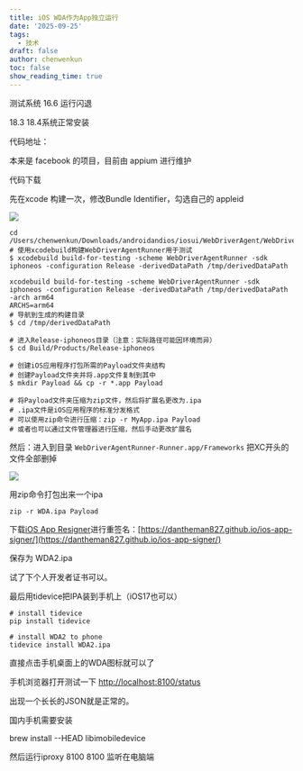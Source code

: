 ```yaml
---
title: iOS WDA作为App独立运行
date: '2025-09-25'
tags:
  - 技术
draft: false
author: chenwenkun
toc: false
show_reading_time: true
---
```

测试系统 16.6 运行闪退

18.3 18.4系统正常安装

代码地址：

本来是 facebook 的项目，目前由 appium 进行维护

代码下载

先在xcode 构建一次，修改Bundle Identifier，勾选自己的 appleid

![](https://prod-files-secure.s3.us-west-2.amazonaws.com/c205fb54-92b2-4987-8be3-972b67d27acc/cb756a73-27bc-4b0d-951a-858df3344b59/image.png?X-Amz-Algorithm=AWS4-HMAC-SHA256&X-Amz-Content-Sha256=UNSIGNED-PAYLOAD&X-Amz-Credential=ASIAZI2LB466Z6BLZL3Y%2F20251023%2Fus-west-2%2Fs3%2Faws4_request&X-Amz-Date=20251023T061658Z&X-Amz-Expires=3600&X-Amz-Security-Token=IQoJb3JpZ2luX2VjEIb%2F%2F%2F%2F%2F%2F%2F%2F%2F%2FwEaCXVzLXdlc3QtMiJGMEQCIHWL9SvVDvrTw0c72CuIJqImp8MUWRiK9PFf5FeM0i6OAiAcjYDNGoGPRk0DYsRaoiCj2N9%2BJTsUlgZ%2B%2FBQCCg4Nuyr%2FAwg%2BEAAaDDYzNzQyMzE4MzgwNSIMSdh4DaRL8lj1u8G9KtwD4av%2FqrAztxi%2BqrJQaiw7FBfLfjB1f1NKYNE3pjz%2F%2BP4pqXXnzNzqTmFeMmBp8ZvYys94cIJL8B1wkedhckp5rIyYC2F9Q56BXXdyHTO59McTsd4ohmODqv98%2BHBQnSAjfgNNTk6%2ByDsMwz6n%2FEo%2BLoWnGzPvZh%2Bx0jlxz2TTQzWIYA8PenaEU5sLS%2F8FtqMAaQ0P2Z1cwqKTMlnUAwhM5UcIdY%2F7%2FHCETI%2FTX1vf4EWqYkbXju0tT5ffxiWlLL%2FzhVL5%2FzPPSwXK%2FEuAKvQrgyBxGOO1DX4LrdSyYiHpE2kNLZRxMfgGwGi8m71gvUVcmutSXNbRL9ApMCO22yd16Kko%2F7Can0FNOoeMAAZ094bPQUz5cOpa79sXNecxQDP2fjsg520ITsv%2B1tYJmsdYKEWhD96Ep7uF4rNejah3krXeJb%2FMhao7Rgru7fIaQK3hqIlnJCJ%2F5KSWNFNLkViyLKKlNWFD6yJNupaR0MRA%2BarU77alW6I7JYl26yG%2FhJtjWcgJIZlx%2BkFOsEH0iC7SMkAV8hVmV4iZ0psLpraV5zhHAE%2Bvraqf9%2F9hYEcP3JEYpYT8pffyHnpC939U3WJgnf6LhT2llrhexxTktia2rmqCThKO9eDQ%2BxLahhQw5fbmxwY6pgGUYP23UZqGzLis3aLmfzfic3wWskvMf1yMKgkLq5bDZX2MkD9LhngxfwoyKO6CVg1RYVEyGrgJ%2B1NktW0IBTFVO0Kp3GqAI2acXa7HAHFwxlqaU7lzEHSvZyhhQjSfGVj5fMAoPaEOULzJkxN4tBA0nOXtCkMJk9YZxUHZwvG6kEbVB9J46r7Fkk8iUniGC56E5%2Fqd%2BC0kjKmplnDwggsGZ%2FGgz0sJ&X-Amz-Signature=a4d16bda27a01253d559f18d4ce5eed8c1c6aaea5a38d011712267c4b4ce12be&X-Amz-SignedHeaders=host&x-amz-checksum-mode=ENABLED&x-id=GetObject)

```shell
cd /Users/chenwenkun/Downloads/androidandios/iosui/WebDriverAgent/WebDriverAgent
# 使用xcodebuild构建WebDriverAgentRunner用于测试
$ xcodebuild build-for-testing -scheme WebDriverAgentRunner -sdk iphoneos -configuration Release -derivedDataPath /tmp/derivedDataPath

xcodebuild build-for-testing -scheme WebDriverAgentRunner -sdk iphoneos -configuration Release -derivedDataPath /tmp/derivedDataPath -arch arm64
ARCHS=arm64
# 导航到生成的构建目录
$ cd /tmp/derivedDataPath

# 进入Release-iphoneos目录（注意：实际路径可能因环境而异）
$ cd Build/Products/Release-iphoneos

# 创建iOS应用程序打包所需的Payload文件夹结构
# 创建Payload文件夹并将.app文件复制到其中
$ mkdir Payload && cp -r *.app Payload

# 将Payload文件夹压缩为zip文件，然后将扩展名更改为.ipa
# .ipa文件是iOS应用程序的标准分发格式
# 可以使用zip命令进行压缩：zip -r MyApp.ipa Payload
# 或者也可以通过文件管理器进行压缩，然后手动更改扩展名
```

然后：进入到目录 `WebDriverAgentRunner-Runner.app/Frameworks` 把XC开头的文件全部删掉

![](https://prod-files-secure.s3.us-west-2.amazonaws.com/c205fb54-92b2-4987-8be3-972b67d27acc/358b8d2b-1bfe-4fb9-beb5-83e1de5f201e/image.png?X-Amz-Algorithm=AWS4-HMAC-SHA256&X-Amz-Content-Sha256=UNSIGNED-PAYLOAD&X-Amz-Credential=ASIAZI2LB466Z6BLZL3Y%2F20251023%2Fus-west-2%2Fs3%2Faws4_request&X-Amz-Date=20251023T061658Z&X-Amz-Expires=3600&X-Amz-Security-Token=IQoJb3JpZ2luX2VjEIb%2F%2F%2F%2F%2F%2F%2F%2F%2F%2FwEaCXVzLXdlc3QtMiJGMEQCIHWL9SvVDvrTw0c72CuIJqImp8MUWRiK9PFf5FeM0i6OAiAcjYDNGoGPRk0DYsRaoiCj2N9%2BJTsUlgZ%2B%2FBQCCg4Nuyr%2FAwg%2BEAAaDDYzNzQyMzE4MzgwNSIMSdh4DaRL8lj1u8G9KtwD4av%2FqrAztxi%2BqrJQaiw7FBfLfjB1f1NKYNE3pjz%2F%2BP4pqXXnzNzqTmFeMmBp8ZvYys94cIJL8B1wkedhckp5rIyYC2F9Q56BXXdyHTO59McTsd4ohmODqv98%2BHBQnSAjfgNNTk6%2ByDsMwz6n%2FEo%2BLoWnGzPvZh%2Bx0jlxz2TTQzWIYA8PenaEU5sLS%2F8FtqMAaQ0P2Z1cwqKTMlnUAwhM5UcIdY%2F7%2FHCETI%2FTX1vf4EWqYkbXju0tT5ffxiWlLL%2FzhVL5%2FzPPSwXK%2FEuAKvQrgyBxGOO1DX4LrdSyYiHpE2kNLZRxMfgGwGi8m71gvUVcmutSXNbRL9ApMCO22yd16Kko%2F7Can0FNOoeMAAZ094bPQUz5cOpa79sXNecxQDP2fjsg520ITsv%2B1tYJmsdYKEWhD96Ep7uF4rNejah3krXeJb%2FMhao7Rgru7fIaQK3hqIlnJCJ%2F5KSWNFNLkViyLKKlNWFD6yJNupaR0MRA%2BarU77alW6I7JYl26yG%2FhJtjWcgJIZlx%2BkFOsEH0iC7SMkAV8hVmV4iZ0psLpraV5zhHAE%2Bvraqf9%2F9hYEcP3JEYpYT8pffyHnpC939U3WJgnf6LhT2llrhexxTktia2rmqCThKO9eDQ%2BxLahhQw5fbmxwY6pgGUYP23UZqGzLis3aLmfzfic3wWskvMf1yMKgkLq5bDZX2MkD9LhngxfwoyKO6CVg1RYVEyGrgJ%2B1NktW0IBTFVO0Kp3GqAI2acXa7HAHFwxlqaU7lzEHSvZyhhQjSfGVj5fMAoPaEOULzJkxN4tBA0nOXtCkMJk9YZxUHZwvG6kEbVB9J46r7Fkk8iUniGC56E5%2Fqd%2BC0kjKmplnDwggsGZ%2FGgz0sJ&X-Amz-Signature=102c469b99d155460c62f16fcc60f6311fe0b7ff45c15881d62580c6bd87ec7f&X-Amz-SignedHeaders=host&x-amz-checksum-mode=ENABLED&x-id=GetObject)

用zip命令打包出来一个ipa

```shell
zip -r WDA.ipa Payload
```

下载[iOS App Resigner](https://zhida.zhihu.com/search?content_id=237756070&content_type=Article&match_order=1&q=iOS%20App%20Resigner&zd_token=eyJhbGciOiJIUzI1NiIsInR5cCI6IkpXVCJ9.eyJpc3MiOiJ6aGlkYV9zZXJ2ZXIiLCJleHAiOjE3NDQzNTQ0ODAsInEiOiJpT1MgQXBwIFJlc2lnbmVyIiwiemhpZGFfc291cmNlIjoiZW50aXR5IiwiY29udGVudF9pZCI6MjM3NzU2MDcwLCJjb250ZW50X3R5cGUiOiJBcnRpY2xlIiwibWF0Y2hfb3JkZXIiOjEsInpkX3Rva2VuIjpudWxsfQ.XGwOKX0ujlvhojSuRT3SlA0sDFnQK-FxDJr60CX6YqU&zhida_source=entity)进行重签名：[https://dantheman827.github.io/ios-app-signer/](https://dantheman827.github.io/ios-app-signer/)

保存为 WDA2.ipa

试了下个人开发者证书可以。

最后用tidevice把IPA装到手机上（iOS17也可以）

```shell
# install tidevice
pip install tidevice

# install WDA2 to phone
tidevice install WDA2.ipa
```

直接点击手机桌面上的WDA图标就可以了

手机浏览器打开测试一下 [http://localhost:8100/status](http://localhost:8100/status)

出现一个长长的JSON就是正常的。

国内手机需要安装

brew install --HEAD libimobiledevice

然后运行iproxy 8100 8100 监听在电脑端
